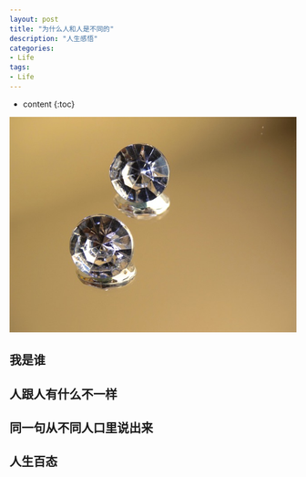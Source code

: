 ```yaml
---
layout: post
title: "为什么人和人是不同的"
description: "人生感悟"
categories: 
- Life
tags:
- Life
---
```


* content
{:toc}

![Mock](/css/pics/2017-07-17-jewellery.jpg)

## 我是谁

## 人跟人有什么不一样


## 同一句从不同人口里说出来


## 人生百态


